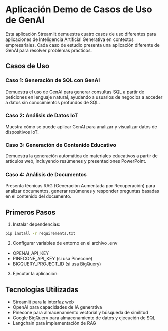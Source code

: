 # Aplicación Demo de Casos de Uso de GenAI

Esta aplicación Streamlit demuestra cuatro casos de uso diferentes para aplicaciones de Inteligencia Artificial Generativa en contextos empresariales. Cada caso de estudio presenta una aplicación diferente de GenAI para resolver problemas prácticos.

## Casos de Uso

### Caso 1: Generación de SQL con GenAI
Demuestra el uso de GenAI para generar consultas SQL a partir de peticiones en lenguaje natural, ayudando a usuarios de negocios a acceder a datos sin conocimientos profundos de SQL.

### Caso 2: Análisis de Datos IoT
Muestra cómo se puede aplicar GenAI para analizar y visualizar datos de dispositivos IoT.

### Caso 3: Generación de Contenido Educativo
Demuestra la generación automática de materiales educativos a partir de artículos web, incluyendo resúmenes y presentaciones PowerPoint.

### Caso 4: Análisis de Documentos
Presenta técnicas RAG (Generación Aumentada por Recuperación) para analizar documentos, generar resúmenes y responder preguntas basadas en el contenido del documento.

## Primeros Pasos

1. Instalar dependencias:
```bash
pip install -r requirements.txt
```
2. Configurar variables de entorno en el archivo .env

- OPENAI_API_KEY
- PINECONE_API_KEY (si usa Pinecone)
- BIGQUERY_PROJECT_ID (si usa BigQuery)

3. Ejecutar la aplicación:

## Tecnologías Utilizadas
- Streamlit para la interfaz web
- OpenAI para capacidades de IA generativa
- Pinecone para almacenamiento vectorial y búsqueda de similitud
- Google BigQuery para almacenamiento de datos y ejecución de SQL
- Langchain para implementación de RAG
